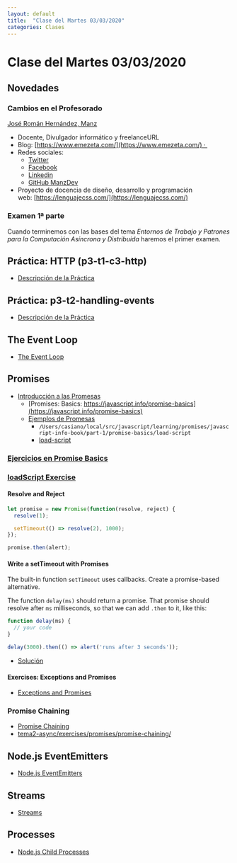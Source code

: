 ```yaml
---
layout: default
title:  "Clase del Martes 03/03/2020"
categories: Clases
---
```


# Clase del Martes 03/03/2020

## Novedades

### Cambios en el Profesorado

[José Román Hernández, Manz ](https://www.emezeta.com/manz)

- Docente, Divulgador informático y freelanceURL 
- Blog: [https://www.emezeta.com/](https://www.emezeta.com/) · 
- Redes sociales: 
  - [Twitter](https://twitter.com/Manz)
  - [Facebook](https://www.facebook.com/emezetablog/)
  - [Linkedin](https://es.linkedin.com/in/joseromanhdez)
  - [GitHub ManzDev](https://github.com/ManzDev)
- Proyecto de docencia de diseño, desarrollo y programación web: [https://lenguajecss.com/](https://lenguajecss.com/)


### Examen 1ª parte

Cuando terminemos con las bases del tema *Entornos de Trabajo y Patrones para la Computación Asíncrona y Distribuida* haremos el primer examen.

## Práctica: HTTP (p3-t1-c3-http)

* [Descripción de la Práctica](https://ull-esit-dsi-1819.github.io/dsi-1819/tema1-introduccion/practicas/p3-t1-c3-http/)

## Práctica: p3-t2-handling-events

* [Descripción de la Práctica]({{site.baseurl}}/tema2-async/practicas/p3-t2-handling-events/index.html)

## The Event Loop

* [The Event Loop]({{site.baseurl}}/tema2-async/event-loop/)

## Promises

* [Introducción a las Promesas]({{site.baseurl}}/tema2-async/promises)
  * [Promises: Basics: https://javascript.info/promise-basics](https://javascript.info/promise-basics)
  * [Ejemplos de Promesas]({{site.baseurl}}/tema2-async/promise-examples)
    * `/Users/casiano/local/src/javascript/learning/promises/javascript-info-book/part-1/promise-basics/load-script`
    * [load-script](https://github.com/ULL-MII-SYTWS-1920/ull-mii-sytws-1920.github.io/tree/master/tema2-async/exercises/promises/load-script)

### [Ejercicios en Promise Basics](https://javascript.info/promise-basics#tasks)

### [loadScript Exercise](https://github.com/ULL-MII-SYTWS-1920/ull-mii-sytws-1920.github.io/tree/master/tema2-async/exercises/promises/load-script)

#### Resolve and Reject 


```js
let promise = new Promise(function(resolve, reject) {
  resolve(1);

  setTimeout(() => resolve(2), 1000);
});

promise.then(alert);
```

#### Write a setTimeout with Promises

The built-in function `setTimeout` uses callbacks. 
Create a promise-based alternative.

The function `delay(ms)` should return a promise. 
That promise should resolve after `ms` milliseconds, so that we can add `.then` to it, 
like this:

```js
function delay(ms) {
  // your code
}

delay(3000).then(() => alert('runs after 3 seconds'));
```

* <a href="https://javascript.info/promise-basics#" target="_blank">Solución</a>

#### Exercises: Exceptions and Promises

* [Exceptions and Promises](https://github.com/ULL-MII-SYTWS-1920/ull-mii-sytws-1920.github.io/tree/master/tema2-async/exercises/promises/exception-inside-promise)
  
### Promise Chaining

* [Promise Chaining](https://javascript.info/promise-chaining)
* [tema2-async/exercises/promises/promise-chaining/](https://github.com/ULL-MII-SYTWS-1920/ull-mii-sytws-1920.github.io/blob/master/tema2-async/exercises/promises/promise-chaining/)

## Node.js EventEmitters

* [Node.js EventEmitters]({{site.baseurl}}/tema2-async/event-emitter.html)

## Streams

* [Streams]({{site.baseurl}}/tema1-introduccion/streams)

## Processes

* [Node.js Child Processes]({{site.baseurl}}/tema2-async/processes)